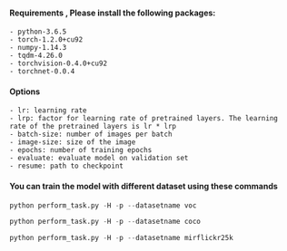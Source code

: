 #### Requirements , Please install the following packages:

    - python-3.6.5
    - torch-1.2.0+cu92
    - numpy-1.14.3
    - tqdm-4.26.0
    - torchvision-0.4.0+cu92
    - torchnet-0.0.4

#### Options
    - lr: learning rate
    - lrp: factor for learning rate of pretrained layers. The learning rate of the pretrained layers is lr * lrp
    - batch-size: number of images per batch
    - image-size: size of the image
    - epochs: number of training epochs
    - evaluate: evaluate model on validation set
    - resume: path to checkpoint

#### You can train the model with different dataset using these commands
```python
python perform_task.py -H -p --datasetname voc
```
```python
python perform_task.py -H -p --datasetname coco
```
```python
python perform_task.py -H -p --datasetname mirflickr25k
```


